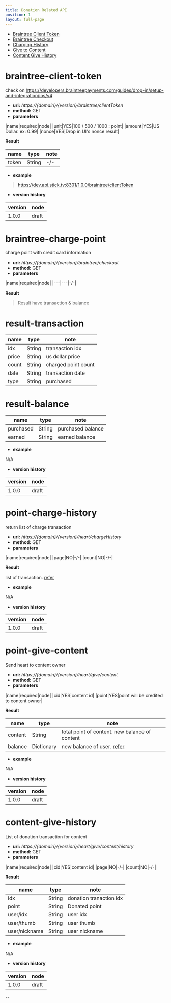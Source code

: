 ```yaml
---
title: Donation Related API
position: 1
layout: full-page
---
```


- [Braintree Client Token](#braintree-client-token)
- [Braintree Checkout](#braintree-charge-point)
- [Charging History](#point-charge-history)
- [Give to Content](#point-give-content)
- [Content Give History](#content-give-history)

# braintree-client-token

check on  https://developers.braintreepayments.com/guides/drop-in/setup-and-integration/ios/v4


+ **uri:**  *https://{domain}/{version}/braintree/clientToken*
+ **method:** GET
+ **parameters**

>
|name|required|node|
|unit|YES|100 / 500 / 1000 :  point|
|amount|YES|US Dollar. ex: 0.99|
|nonce|YES|Drop in UI's nonce result|

**Result**

>
|name|type|note|
|---|---|-|
|token|String|-/-|

+ **example**

> https://dev.api.stick.tv:8301/1.0.0/braintree/clientToken

+ **version history**

> 
|version|node|
|---|---|
|1.0.0|draft|


# braintree-charge-point
charge point with credit card information

+ **uri:**  *https://{domain}/{version}/braintree/checkout*
+ **method:** GET
+ **parameters**

>
|name|required|node|
|---|---|-/-|

**Result**
> Result have transaction & balance

# result-transaction

>
|name|type|note|
|---|---|-|
|idx|String|transaction idx|
|price|String|us dollar price|
|count|String|charged point count|
|date|String|transaction date|
|type|String|purchased|

# result-balance

>
|name|type|note|
|---|---|-|
|purchased|String|purchased balance|
|earned|String|earned balance|


+ **example**

N/A

+ **version history**

> 
|version|node|
|---|---|
|1.0.0|draft|


# point-charge-history
return list of charge transaction
+ **uri:**  *https://{domain}/{version}/heart/chargeHistory*
+ **method:** GET
+ **parameters**

>
|name|required|node|
|page|NO|-/-|
|count|NO|-/-|

**Result**

list of transaction. [refer](#result-transaction)

+ **example**

N/A

+ **version history**

> 
|version|node|
|---|---|
|1.0.0|draft|

# point-give-content
Send heart to content owner

+ **uri:**  *https://{domain}/{version}/heart/give/content*
+ **method:** GET
+ **parameters**

>
|name|required|node|
|cid|YES|content id|
|point|YES|point will be credited to content owner|

**Result**

> 
|name|type|note|
|---|---|-|
|content|String|total point of content. new balance of content|
|balance|Dictionary|new balance of user. [refer](#result-balance)|


+ **example**

N/A

+ **version history**

> 
|version|node|
|---|---|
|1.0.0|draft|

# content-give-history
List of donation transaction for content

+ **uri:**  *https://{domain}/{version}/heart/give/content/history*
+ **method:** GET
+ **parameters**

>
|name|required|node|
|cid|YES|content id|
|page|NO|-/-|
|count|NO|-/-|

**Result**

> 
|name|type|note|
|---|---|-|
|idx|String|donation tranaction idx|
|point|String|Donated point|
|user/idx|String|user idx|
|user/thumb|String|user thumb|
|user/nickname|String|user nickname|


+ **example**

N/A

+ **version history**

> 
|version|node|
|---|---|
|1.0.0|draft|


--
